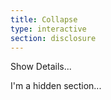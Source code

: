 ```yaml
---
title: Collapse
type: interactive
section: disclosure
---
```


<span class="link" data-target="#hideme" data-toggle="collapse">Show Details...</span>

<div id="hideme" class="well collapse fade">
	<p>I'm a hidden section...</p>
</div>